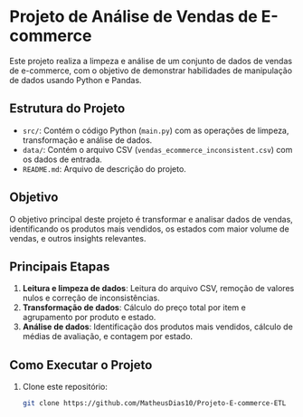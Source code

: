 # Projeto de Análise de Vendas de E-commerce

Este projeto realiza a limpeza e análise de um conjunto de dados de vendas de e-commerce, com o objetivo de demonstrar habilidades de manipulação de dados usando Python e Pandas.

## Estrutura do Projeto

- `src/`: Contém o código Python (`main.py`) com as operações de limpeza, transformação e análise de dados.
- `data/`: Contém o arquivo CSV (`vendas_ecommerce_inconsistent.csv`) com os dados de entrada.
- `README.md`: Arquivo de descrição do projeto.

## Objetivo

O objetivo principal deste projeto é transformar e analisar dados de vendas, identificando os produtos mais vendidos, os estados com maior volume de vendas, e outros insights relevantes.

## Principais Etapas

1. **Leitura e limpeza de dados**: Leitura do arquivo CSV, remoção de valores nulos e correção de inconsistências.
2. **Transformação de dados**: Cálculo do preço total por item e agrupamento por produto e estado.
3. **Análise de dados**: Identificação dos produtos mais vendidos, cálculo de médias de avaliação, e contagem por estado.

## Como Executar o Projeto

1. Clone este repositório:
   ```bash
   git clone https://github.com/MatheusDias10/Projeto-E-commerce-ETL

